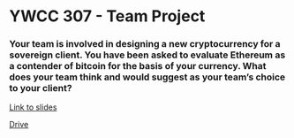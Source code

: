 # YWCC 307 - Team Project

### Your team is involved in designing a new cryptocurrency for a sovereign client. You have been asked to evaluate Ethereum as a contender of bitcoin for the basis of your currency. What does your team think and would suggest as your team’s choice to your client?

[Link to slides](https://docs.google.com/presentation/d/1niVPVW_iFvmMDXXzxFKVvFoHozFC-FdxDuPKRPfuzmI/edit?usp=sharing)

[Drive](https://drive.google.com/drive/u/2/folders/1iXbyXqvdJBbd-ecbzrJHhb81iHCoTbsv)